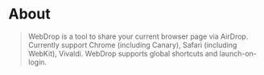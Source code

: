 # About
> WebDrop is a tool to share your current browser page via AirDrop. Currently support Chrome (including Canary), Safari (including WebKit), Vivaldi. WebDrop supports global shortcuts and launch-on-login.

